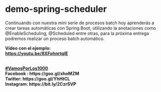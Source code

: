 # demo-spring-scheduler


Continuando con nuestra mini serie de procesos batch hoy aprenderás a crear tareas automáticas con Spring Boot, utilizando la anotaciones como @EnableScheduling, @Scheduled entre otras, para la próxima entrega podremos realizar un proceso batch automático.

<b>Vídeo con el ejemplo:</b><br>
<b>https://youtu.be/8XFohnrtqIE</b><br>

<br>
<b><a href="https://goo.gl/v2Oej4" target="_blank">#VamosPorLos1000</a><b>
<br>
Facebook : https://goo.gl/xhoMZM<br>
Twitter: https://goo.gl/YhHtCL<br>
Instagram: https://bit.ly/2CzrSVP<br>
